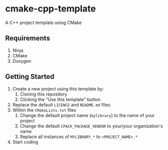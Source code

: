 # cmake-cpp-template
A C++ project template using CMake

## Requirements
1. Ninja
2. CMake
3. Doxygen

## Getting Started
1. Create a new project using this template by:
    1. Cloning this repository
    2. Clicking the "Use this template" button
2. Replace the default `LICENCE` and `README.md` files.
3. Within the `CMakeLists.txt` files
    1. Change the default project name (`mylibrary`) to the name of your project
    2. Change the default `CPACK_PACKAGE_VENDOR` to your/your organization's name
    3. Replace all instances of `MYLIBRARY_*` to `<PROJECT_NAME>_*`
4. Start coding